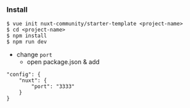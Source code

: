### Install
```
$ vue init nuxt-community/starter-template <project-name>
$ cd <project-name>
$ npm install
$ npm run dev
```

- change `port`
    - open package.json & add
```
"config": {
    "nuxt": {
        "port": "3333"
    }
}
```
